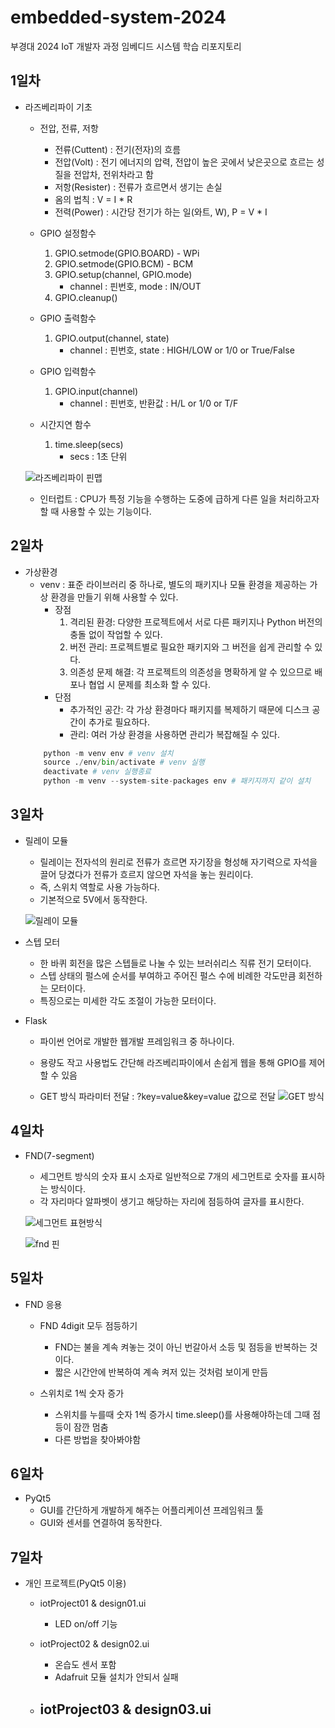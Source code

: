 # embedded-system-2024
부경대 2024 IoT 개발자 과정 임베디드 시스템 학습 리포지토리

## 1일차
- 라즈베리파이 기초
    - 전압, 전류, 저항
        - 전류(Cuttent) : 전기(전자)의 흐름
        - 전압(Volt) : 전기 에너지의 압력, 전압이 높은 곳에서 낮은곳으로 흐르는 성질을 전압차, 전위차라고 함
        - 저항(Resister) : 전류가 흐르면서 생기는 손실
        - 옴의 법칙 : V = I * R
        - 전력(Power) : 시간당 전기가 하는 일(와트, W), P = V * I

    - GPIO 설정함수
        1. GPIO.setmode(GPIO.BOARD) - WPi
        2. GPIO.setmode(GPIO.BCM) - BCM
        3. GPIO.setup(channel, GPIO.mode)
            - channel : 핀번호, mode : IN/OUT
        4. GPIO.cleanup()
    - GPIO 출력함수
        1. GPIO.output(channel, state)
            - channel : 핀번호, state : HIGH/LOW or 1/0 or True/False
    - GPIO 입력함수
        1. GPIO.input(channel)
            - channel : 핀번호, 반환값 : H/L or 1/0 or T/F
    - 시간지연 함수
        1. time.sleep(secs)
            - secs : 1초 단위

    ![라즈베리파이 핀맵](https://raw.githubusercontent.com/breadcoffee/embedded-system-2024/main/images/em001.png)

    - 인터럽트 : CPU가 특정 기능을 수행하는 도중에 급하게 다른 일을 처리하고자 할 때 사용할 수 있는 기능이다.
    
## 2일차
- 가상환경 
    - venv : 표준 라이브러리 중 하나로, 별도의 패키지나 모듈 환경을 제공하는 가상 환경을 만들기 위해 사용할 수 있다.
        - 장점
            1. 격리된 환경: 다양한 프로젝트에서 서로 다른 패키지나 Python 버전의 충돌 없이 작업할 수 있다.
            2. 버전 관리: 프로젝트별로 필요한 패키지와 그 버전을 쉽게 관리할 수 있다.
            3. 의존성 문제 해결: 각 프로젝트의 의존성을 명확하게 알 수 있으므로 배포나 협업 시 문제를 최소화 할 수 있다.
        - 단점
            - 추가적인 공간: 각 가상 환경마다 패키지를 복제하기 때문에 디스크 공간이 추가로 필요하다.
            - 관리: 여러 가상 환경을 사용하면 관리가 복잡해질 수 있다.
    ```python
        python -m venv env # venv 설치
        source ./env/bin/activate # venv 실행
        deactivate # venv 실행종료
        python -m venv --system-site-packages env # 패키지까지 같이 설치
    ```

## 3일차
- 릴레이 모듈
    - 릴레이는 전자석의 원리로 전류가 흐르면 자기장을 형성해 자기력으로 자석을 끌어 당겼다가 전류가 흐르지 않으면 자석을 놓는 원리이다.
    - 즉, 스위치 역할로 사용 가능하다.
    - 기본적으로 5V에서 동작한다.

    ![릴레이 모듈](https://raw.githubusercontent.com/breadcoffee/embedded-system-2024/main/images/em002.png)

- 스텝 모터
    - 한 바퀴 회전을 많은 스텝들로 나눌 수 있는 브러쉬리스 직류 전기 모터이다.
    - 스텝 상태의 펄스에 순서를 부여하고 주어진 펄스 수에 비례한 각도만큼 회전하는 모터이다.
    - 특징으로는 미세한 각도 조절이 가능한 모터이다.

- Flask
    - 파이썬 언어로 개발한 웹개발 프레임워크 중 하나이다.
    - 용량도 작고 사용법도 간단해 라즈베리파이에서 손쉽게 웹을 통해 GPIO를 제어할 수 있음

    - GET 방식 파라미터 전달 : ?key=value&key=value 값으로 전달
    ![GET 방식](https://raw.githubusercontent.com/breadcoffee/embedded-system-2024/main/images/em003.png)

## 4일차
- FND(7-segment)
    - 세그먼트 방식의 숫자 표시 소자로 일반적으로 7개의 세그먼트로 숫자를 표시하는 방식이다.
    - 각 자리마다 알파벳이 생기고 해당하는 자리에 점등하여 글자를 표시한다. 

    ![세그먼트 표현방식](https://raw.githubusercontent.com/breadcoffee/embedded-system-2024/main/images/em004.png)

    ![fnd 핀](https://raw.githubusercontent.com/breadcoffee/embedded-system-2024/main/images/em005.png)

## 5일차
- FND 응용
    - FND 4digit 모두 점등하기
        - FND는 불을 계속 켜놓는 것이 아닌 번갈아서 소등 및 점등을 반복하는 것이다.
        - 짧은 시간안에 반복하여 계속 켜저 있는 것처럼 보이게 만듬

    - 스위치로 1씩 숫자 증가
        - 스위치를 누를때 숫자 1씩 증가시 time.sleep()를 사용해야하는데 그때 점등이 잠깐 멈춤
        - 다른 방법을 찾아봐야함

## 6일차
- PyQt5 
    - GUI를 간단하게 개발하게 해주는 어플리케이션 프레임워크 툴
    - GUI와 센서를 연결하여 동작한다.

## 7일차
- 개인 프로젝트(PyQt5 이용)
    - iotProject01 & design01.ui
        - LED on/off 기능

    - iotProject02 & design02.ui
        - 온습도 센서 포함
        - Adafruit 모듈 설치가 안되서 실패

    - iotProject03 & design03.ui
        - 